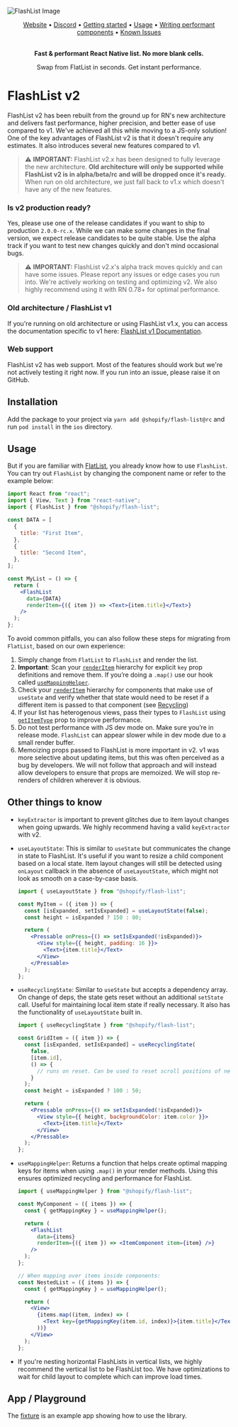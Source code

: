 ![FlashList Image](./FlashList.png)

<div align="center">
  <a href="https://shopify.github.io/flash-list/">Website</a> •
  <a href="https://discord.gg/k2gzABTfav">Discord</a> •
  <a href="https://shopify.github.io/flash-list/docs/">Getting started</a> •
  <a href="https://shopify.github.io/flash-list/docs/usage">Usage</a> •
  <a href="https://shopify.github.io/flash-list/docs/fundamentals/performant-components">Writing performant components</a> •
  <a href="https://shopify.github.io/flash-list/docs/known-issues">Known Issues</a>
<br><br>

**Fast & performant React Native list. No more blank cells.**

Swap from FlatList in seconds. Get instant performance.

</div>

# FlashList v2

FlashList v2 has been rebuilt from the ground up for RN's new architecture and delivers fast performance, higher precision, and better ease of use compared to v1. We've achieved all this while moving to a JS-only solution! One of the key advantages of FlashList v2 is that it doesn't require any estimates. It also introduces several new features compared to v1.

> ⚠️ **IMPORTANT:** FlashList v2.x has been designed to fully leverage the new architecture. **Old architecture will only be supported while FlashList v2 is in alpha/beta/rc and will be dropped once it's ready.** When run on old architecture, we just fall back to v1.x which doesn't have any of the new features.

### Is v2 production ready?

Yes, please use one of the release candidates if you want to ship to production `2.0.0-rc.x`. While we can make some changes in the final version, we expect release candidates to be quite stable. Use the alpha track if you want to test new changes quickly and don't mind occasional bugs.

> ⚠️ **IMPORTANT:** FlashList v2.x's alpha track moves quickly and can have some issues. Please report any issues or edge cases you run into. We're actively working on testing and optimizing v2. We also highly recommend using it with RN 0.78+ for optimal performance.

### Old architecture / FlashList v1

If you're running on old architecture or using FlashList v1.x, you can access the documentation specific to v1 here: [FlashList v1 Documentation](https://shopify.github.io/flash-list/docs/1.x/).

### Web support

FlashList v2 has web support. Most of the features should work but we're not actively testing it right now. If you run into an issue, please raise it on GitHub.

## Installation

Add the package to your project via `yarn add @shopify/flash-list@rc` and run `pod install` in the `ios` directory.

## Usage

But if you are familiar with [FlatList](https://reactnative.dev/docs/flatlist), you already know how to use `FlashList`. You can try out `FlashList` by changing the component name or refer to the example below:

```jsx
import React from "react";
import { View, Text } from "react-native";
import { FlashList } from "@shopify/flash-list";

const DATA = [
  {
    title: "First Item",
  },
  {
    title: "Second Item",
  },
];

const MyList = () => {
  return (
    <FlashList
      data={DATA}
      renderItem={({ item }) => <Text>{item.title}</Text>}
    />
  );
};
```

To avoid common pitfalls, you can also follow these steps for migrating from `FlatList`, based on our own experience:

1. Simply change from `FlatList` to `FlashList` and render the list.
2. **Important**: Scan your [`renderItem`](https://shopify.github.io/flash-list/docs/usage/#renderitem) hierarchy for explicit `key` prop definitions and remove them. If you’re doing a `.map()` use our hook called [`useMappingHelper`](https://shopify.github.io/flash-list/docs/usage/#usemappinghelper).
3. Check your [`renderItem`](https://shopify.github.io/flash-list/docs/usage/#renderitem) hierarchy for components that make use of `useState` and verify whether that state would need to be reset if a different item is passed to that component (see [Recycling](https://shopify.github.io/flash-list/docs/recycling))
4. If your list has heterogenous views, pass their types to `FlashList` using [`getItemType`](https://shopify.github.io/flash-list/docs/usage/#getitemtype) prop to improve performance.
5. Do not test performance with JS dev mode on. Make sure you’re in release mode. `FlashList` can appear slower while in dev mode due to a small render buffer.
6. Memoizing props passed to FlashList is more important in v2. v1 was more selective about updating items, but this was often perceived as a bug by developers. We will not follow that approach and will instead allow developers to ensure that props are memoized. We will stop re-renders of children wherever it is obvious.

## Other things to know

- `keyExtractor` is important to prevent glitches due to item layout changes when going upwards. We highly recommend having a valid `keyExtractor` with v2.
- `useLayoutState`: This is similar to `useState` but communicates the change in state to FlashList. It's useful if you want to resize a child component based on a local state. Item layout changes will still be detected using `onLayout` callback in the absence of `useLayoutState`, which might not look as smooth on a case-by-case basis.

  ```jsx
  import { useLayoutState } from "@shopify/flash-list";

  const MyItem = ({ item }) => {
    const [isExpanded, setIsExpanded] = useLayoutState(false);
    const height = isExpanded ? 150 : 80;

    return (
      <Pressable onPress={() => setIsExpanded(!isExpanded)}>
        <View style={{ height, padding: 16 }}>
          <Text>{item.title}</Text>
        </View>
      </Pressable>
    );
  };
  ```

- `useRecyclingState`: Similar to `useState` but accepts a dependency array. On change of deps, the state gets reset without an additional `setState` call. Useful for maintaining local item state if really necessary. It also has the functionality of `useLayoutState` built in.

  ```jsx
  import { useRecyclingState } from "@shopify/flash-list";

  const GridItem = ({ item }) => {
    const [isExpanded, setIsExpanded] = useRecyclingState(
      false,
      [item.id],
      () => {
        // runs on reset. Can be used to reset scroll positions of nested horizontal lists
      }
    );
    const height = isExpanded ? 100 : 50;

    return (
      <Pressable onPress={() => setIsExpanded(!isExpanded)}>
        <View style={{ height, backgroundColor: item.color }}>
          <Text>{item.title}</Text>
        </View>
      </Pressable>
    );
  };
  ```

- `useMappingHelper`: Returns a function that helps create optimal mapping keys for items when using `.map()` in your render methods. Using this ensures optimized recycling and performance for FlashList.

  ```jsx
  import { useMappingHelper } from "@shopify/flash-list";

  const MyComponent = ({ items }) => {
    const { getMappingKey } = useMappingHelper();

    return (
      <FlashList
        data={items}
        renderItem={({ item }) => <ItemComponent item={item} />}
      />
    );
  };

  // When mapping over items inside components:
  const NestedList = ({ items }) => {
    const { getMappingKey } = useMappingHelper();

    return (
      <View>
        {items.map((item, index) => (
          <Text key={getMappingKey(item.id, index)}>{item.title}</Text>
        ))}
      </View>
    );
  };
  ```

- If you're nesting horizontal FlashLists in vertical lists, we highly recommend the vertical list to be FlashList too. We have optimizations to wait for child layout to complete which can improve load times.

## App / Playground

The [fixture](./fixture/) is an example app showing how to use the library.
